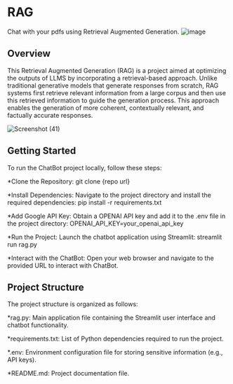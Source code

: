 # RAG
Chat with your pdfs using Retrieval Augmented Generation.
![image](https://github.com/Alcatraz2141/RAG/assets/83905457/9053cff5-7bba-4c1e-bf8d-49fefb80e3cb)
## Overview
This Retrieval Augmented Generation (RAG) is a project aimed at optimizing the outputs of LLMS by incorporating a retrieval-based approach. Unlike traditional generative models that generate responses from scratch, RAG systems first retrieve relevant information from a large corpus and then use this retrieved information to guide the generation process. This approach enables the generation of more coherent, contextually relevant, and factually accurate responses.

![Screenshot (41)](https://github.com/Alcatraz2141/RAG/assets/83905457/5cea1753-ba14-4cfe-90f9-7698390fb80d)
## Getting Started
To run the  ChatBot project locally, follow these steps:

*Clone the Repository: git clone {repo url}

*Install Dependencies: Navigate to the project directory and install the required dependencies: pip install -r requirements.txt

*Add Google API Key: Obtain a OPENAI API key and add it to the .env file in the project directory: OPENAI_API_KEY=your_openai_api_key

*Run the Project: Launch the chatbot application using Streamlit: streamlit run rag.py

*Interact with the ChatBot: Open your web browser and navigate to the provided URL to interact with  ChatBot.

## Project Structure
The project structure is organized as follows:

*rag.py: Main application file containing the Streamlit user interface and chatbot functionality.

*requirements.txt: List of Python dependencies required to run the project.

*.env: Environment configuration file for storing sensitive information (e.g., API keys).

*README.md: Project documentation file.

